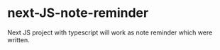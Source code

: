 # next-JS-note-reminder
Next JS project with typescript will work as note reminder which were written.
